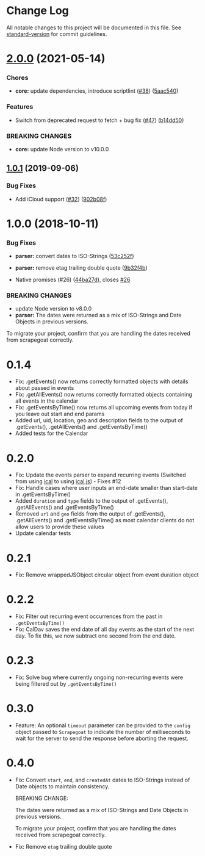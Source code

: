 # Change Log

All notable changes to this project will be documented in this file. See [standard-version](https://github.com/conventional-changelog/standard-version) for commit guidelines.

<a name="2.0.0"></a>
# [2.0.0](https://github.com/peerigon/scrapegoat/compare/v1.0.1...v2.0.0) (2021-05-14)


### Chores

* **core:** update dependencies, introduce scriptlint ([#38](https://github.com/peerigon/scrapegoat/issues/38)) ([5aac540](https://github.com/peerigon/scrapegoat/commit/5aac540))


### Features

* Switch from deprecated request to fetch + bug fix ([#47](https://github.com/peerigon/scrapegoat/issues/47)) ([b14dd50](https://github.com/peerigon/scrapegoat/commit/b14dd50))


### BREAKING CHANGES

* **core:** update Node version to v10.0.0



<a name="1.0.1"></a>
## [1.0.1](https://github.com/peerigon/scrapegoat/compare/v1.0.0...v1.0.1) (2019-09-06)


### Bug Fixes

* Add iCloud support ([#32](https://github.com/peerigon/scrapegoat/issues/32)) ([902b08f](https://github.com/peerigon/scrapegoat/commit/902b08f))



<a name="1.0.0"></a>
# 1.0.0 (2018-10-11)


### Bug Fixes

* **parser:** convert dates to ISO-Strings ([53c252f](https://github.com/peerigon/scrapegoat/commit/53c252f))
* **parser:** remove etag trailing double quote ([9b32f4b](https://github.com/peerigon/scrapegoat/commit/9b32f4b))


* Native promises (#26) ([44ba27d](https://github.com/peerigon/scrapegoat/commit/44ba27d)), closes [#26](https://github.com/peerigon/scrapegoat/issues/26)


### BREAKING CHANGES

* update Node version to v8.0.0
* **parser:** The dates were returned as a mix of ISO-Strings and Date Objects
in previous versions.

To migrate your project, confirm that you are handling the dates
received from scrapegoat correctly.



# 0.1.4

- Fix: .getEvents() now returns correctly formatted objects with details about passed in events
- Fix: .getAllEvents() now returns correctly formatted objects containing all events in the calendar
- Fix: .getEventsByTime() now returns all upcoming events from today if you leave out start and end params
- Added url, uid, location, geo and description fields to the output of .getEvents(), .getAllEvents() and .getEventsByTime()
- Added tests for the Calendar

# 0.2.0

- Fix: Update the events parser to expand recurring events (Switched from using [ical](https://github.com/peterbraden/ical.js) to using [ical.js](https://github.com/mozilla-comm/ical.js)) - Fixes #12
- Fix: Handle cases where user inputs an end-date smaller than start-date in .getEventsByTime()
- Added `duration` and `type` fields to the output of .getEvents(), .getAllEvents() and .getEventsByTime()
- Removed `url` and `geo` fields from the output of .getEvents(), .getAllEvents() and .getEventsByTime() as most calendar clients do not allow users to provide these values
- Update calendar tests

# 0.2.1
- Fix: Remove wrappedJSObject circular object from event duration object

# 0.2.2
- Fix: Filter out recurring event occurrences from the past in `.getEventsByTime()`
- Fix: CalDav saves the end date of all day events as the start of the next day. To fix this, we now subtract one second from the end date.

# 0.2.3
- Fix: Solve bug where currently ongoing non-recurring events were being filtered out by `.getEventsByTime()`

# 0.3.0
- Feature: An optional `timeout` parameter can be provided to the `config` object passed to `Scrapegoat` to indicate the number of milliseconds to wait for the server to send the response before aborting the request.

# 0.4.0
- Fix: Convert `start`, `end`, and `createdAt` dates to ISO-Strings instead of Date objects to maintain consistency.

    BREAKING CHANGE:

    The dates were returned as a mix of ISO-Strings and Date Objects in previous versions.

    To migrate your project, confirm that you are handling the dates received from scrapegoat correctly.
- Fix: Remove `etag` trailing double quote